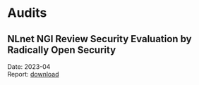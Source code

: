 # Audits

## NLnet NGI Review Security Evaluation by Radically Open Security

Date: 2023-04 \
Report: [download](../audits/report-ntpd-rs-v11-final.pdf)
